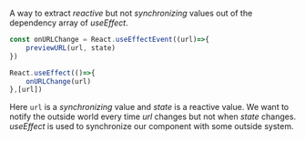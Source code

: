 A way to extract _reactive_ but not _synchronizing_ values out of the dependency array of _useEffect_.

```js
const onURLChange = React.useEffectEvent((url)=>{
	previewURL(url, state)
})

React.useEffect(()=>{
	onURLChange(url)
},[url])
```
Here `url` is a _synchronizing_ value and _state_ is a reactive value. We want to notify the outside world every time _url_ changes but not when _state_ changes.
_useEffect_ is used to synchronize our component with some outside system.